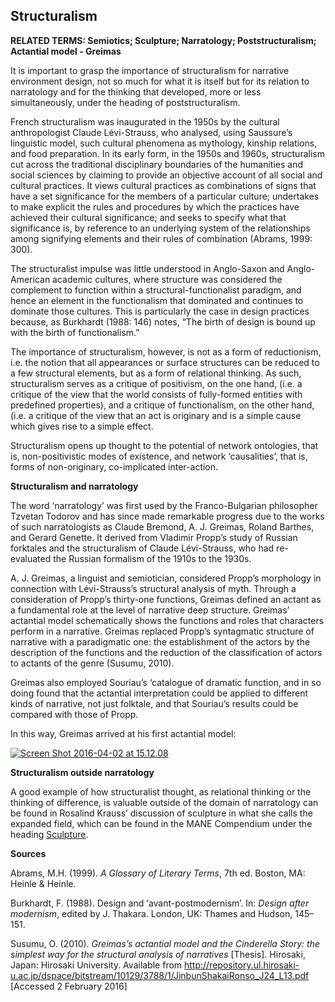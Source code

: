 ## Structuralism

**RELATED TERMS: Semiotics; Sculpture; Narratology; Poststructuralism; Actantial model - Greimas**

It is important to grasp the importance of structuralism for narrative environment design, not so much for what it is itself but for its relation to narratology and for the thinking that developed, more or less simultaneously, under the heading of poststructuralism.

French structuralism was inaugurated in the 1950s by the cultural anthropologist Claude Lévi-Strauss, who analysed, using Saussure’s linguistic model, such cultural phenomena as mythology, kinship relations, and food preparation. In its early form, in the 1950s and 1960s, structuralism cut across the traditional disciplinary boundaries of the humanities and social sciences by claiming to provide an objective account of all social and cultural practices. It views cultural practices as combinations of signs that have a set significance for the members of a particular culture; undertakes to make explicit the rules and procedures by which the practices have achieved their cultural significance; and seeks to specify what that significance is, by reference to an underlying system of the relationships among signifying elements and their rules of combination (Abrams, 1999: 300).

The structuralist impulse was little understood in Anglo-Saxon and Anglo-American academic cultures, where structure was considered the complement to function within a structural-functionalist paradigm, and hence an element in the functionalism that dominated and continues to dominate those cultures. This is particularly the case in design practices because, as Burkhardt (1988: 146) notes, “The birth of design is bound up with the birth of functionalism.”

The importance of structuralism, however, is not as a form of reductionism, i.e. the notion that all appearances or surface structures can be reduced to a few structural elements, but as a form of relational thinking. As such, structuralism serves as a critique of positivism, on the one hand, (i.e. a critique of the view that the world consists of fully-formed entities with predefined properties), and a critique of functionalism, on the other hand, (i.e. a critique of the view that an act is originary and is a simple cause which gives rise to a simple effect.

Structuralism opens up thought to the potential of network ontologies, that is, non-positivistic modes of existence, and network ‘causalities’, that is, forms of non-originary, co-implicated inter-action.

**Structuralism and narratology**

The word ‘narratology’ was first used by the Franco-Bulgarian philosopher Tzvetan Todorov and has since made remarkable progress due to the works of such narratologists as Claude Bremond, A. J. Greimas, Roland Barthes, and Gerard Genette. It derived from Vladimir Propp’s study of Russian forktales and the structuralism of Claude Lévi-Strauss, who had re-evaluated the Russian formalism of the 1910s to the 1930s.

A. J. Greimas, a linguist and semiotician, considered Propp’s morphology in connection with Lévi-Strauss’s structural analysis of myth. Through a consideration of Propp’s thirty-one functions, Greimas defined an actant as a fundamental role at the level of narrative deep structure. Greimas’ actantial model schematically shows the functions and roles that characters perform in a narrative. Greimas replaced Propp’s syntagmatic structure of narrative with a paradigmatic one: the establishment of the actors by the description of the functions and the reduction of the classification of actors to actants of the genre (Susumu, 2010).

Greimas also employed Souriau’s ‘catalogue of dramatic function, and in so doing found that the actantial interpretation could be applied to different kinds of narrative, not just folktale, and that Souriau’s results could be compared with those of Propp.

In this way, Greimas arrived at his first actantial model:

[![Screen Shot 2016-04-02 at 15.12.08](http://compendium.kosawese.net/wp-content/uploads/2016/04/Screen-Shot-2016-04-02-at-15.12.08-300x76.png)](http://compendium.kosawese.net/wp-content/uploads/2016/04/Screen-Shot-2016-04-02-at-15.12.08.png)

**Structuralism outside narratology**

A good example of how structuralist thought, as relational thinking or the thinking of difference, is valuable outside of the domain of narratology can be found in Rosalind Krauss’ discussion of sculpture in what she calls the expanded field, which can be found in the MANE Compendium under the heading [Sculpture](http://compendium.kosawese.net/practice/sculpture/).

**Sources**

Abrams, M.H. (1999). _A Glossary of Literary Terms_, 7th ed. Boston, MA: Heinle & Heinle.

Burkhardt, F. (1988). Design and ‘avant-postmodernism’. In: _Design after modernism_, edited by J. Thakara. London, UK: Thames and Hudson, 145–151.

Susumu, O. (2010). _Greimas’s actantial model and the Cinderella Story: the simplest way for the structural analysis of narratives_ [Thesis]. Hirosaki, Japan: Hirosaki University. Available from http://repository.ul.hirosaki-u.ac.jp/dspace/bitstream/10129/3788/1/JinbunShakaiRonso_J24_L13.pdf [Accessed 2 February 2016]


